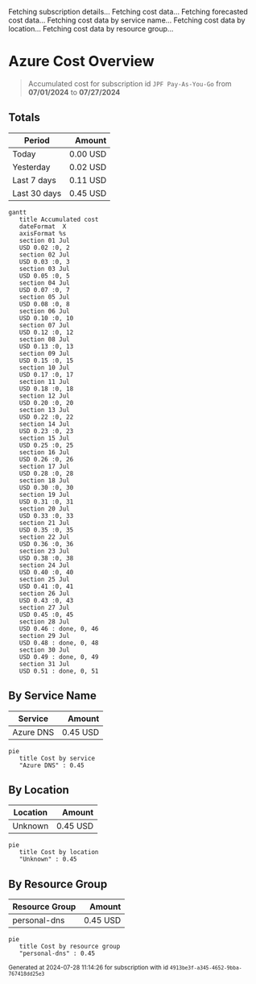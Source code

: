 Fetching subscription details...
Fetching cost data...
Fetching forecasted cost data...
Fetching cost data by service name...
Fetching cost data by location...
Fetching cost data by resource group...
# Azure Cost Overview

> Accumulated cost for subscription id `JPF Pay-As-You-Go` from **07/01/2024** to **07/27/2024**

## Totals

|Period|Amount|
|---|---:|
|Today|0.00 USD|
|Yesterday|0.02 USD|
|Last 7 days|0.11 USD|
|Last 30 days|0.45 USD|

```mermaid
gantt
   title Accumulated cost
   dateFormat  X
   axisFormat %s
   section 01 Jul
   USD 0.02 :0, 2
   section 02 Jul
   USD 0.03 :0, 3
   section 03 Jul
   USD 0.05 :0, 5
   section 04 Jul
   USD 0.07 :0, 7
   section 05 Jul
   USD 0.08 :0, 8
   section 06 Jul
   USD 0.10 :0, 10
   section 07 Jul
   USD 0.12 :0, 12
   section 08 Jul
   USD 0.13 :0, 13
   section 09 Jul
   USD 0.15 :0, 15
   section 10 Jul
   USD 0.17 :0, 17
   section 11 Jul
   USD 0.18 :0, 18
   section 12 Jul
   USD 0.20 :0, 20
   section 13 Jul
   USD 0.22 :0, 22
   section 14 Jul
   USD 0.23 :0, 23
   section 15 Jul
   USD 0.25 :0, 25
   section 16 Jul
   USD 0.26 :0, 26
   section 17 Jul
   USD 0.28 :0, 28
   section 18 Jul
   USD 0.30 :0, 30
   section 19 Jul
   USD 0.31 :0, 31
   section 20 Jul
   USD 0.33 :0, 33
   section 21 Jul
   USD 0.35 :0, 35
   section 22 Jul
   USD 0.36 :0, 36
   section 23 Jul
   USD 0.38 :0, 38
   section 24 Jul
   USD 0.40 :0, 40
   section 25 Jul
   USD 0.41 :0, 41
   section 26 Jul
   USD 0.43 :0, 43
   section 27 Jul
   USD 0.45 :0, 45
   section 28 Jul
   USD 0.46 : done, 0, 46
   section 29 Jul
   USD 0.48 : done, 0, 48
   section 30 Jul
   USD 0.49 : done, 0, 49
   section 31 Jul
   USD 0.51 : done, 0, 51
```

## By Service Name

|Service|Amount|
|---|---:|
|Azure DNS|0.45 USD|

```mermaid
pie
   title Cost by service
   "Azure DNS" : 0.45
```

## By Location

|Location|Amount|
|---|---:|
|Unknown|0.45 USD|

```mermaid
pie
   title Cost by location
   "Unknown" : 0.45
```

## By Resource Group

|Resource Group|Amount|
|---|---:|
|personal-dns|0.45 USD|

```mermaid
pie
   title Cost by resource group
   "personal-dns" : 0.45
```

<sup>Generated at 2024-07-28 11:14:26 for subscription with id `4913be3f-a345-4652-9bba-767418dd25e3`</sup>
